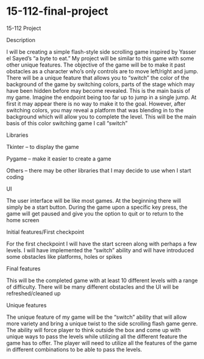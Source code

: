 # 15-112-final-project
15-112 Project


Description 

I will be creating a simple flash-style side scrolling game inspired by Yasser el Sayed’s “a byte to eat.”  My project will be similar to this game with some other unique features. The objective of the game will be to make it past obstacles as a character who’s only controls are to move left/right and jump. There will be a unique feature that allows you to “switch” the color of the background of the game by switching colors, parts of the stage which may have been hidden before may become revealed. This is the main basis of my game. Imagine the endpoint being too far up to jump in a single jump. At first it may appear there is no way to make it to the goal. However, after switching colors, you may reveal a platform that was blending in to the background which will allow you to complete the level. This will be the main basis of this color switching game I call “switch”  

Libraries

Tkinter – to display the game 

Pygame – make it easier to create a game 

Others – there may be other libraries that I may decide to use when I start coding 


UI

The user interface will be like most games. At the beginning there will simply be a start button. During the game upon a specific key press, the game will get paused and give you the option to quit or to return to the home screen 


Initial features/First checkpoint

For the first checkpoint I will have the start screen along with perhaps a few levels. I will have implemented the “switch” ability and will have introduced some obstacles like platforms, holes or spikes  


Final features

This will be the completed game with at least 10 different levels with a range of difficulty. There will be many different obstacles and the UI will be refreshed/cleaned up 


Unique features

The unique feature of my game will be the “switch” ability that will allow more variety and bring a unique twist to the side scrolling flash game genre. The ability will force player to think outside the box and come up with unique ways to pass the levels while utilizing all the different feature the game has to offer. The player will need to utilize all the features of the game in different combinations to be able to pass the levels.  
